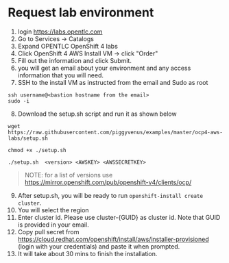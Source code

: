 # Request lab environment

1. login https://labs.opentlc.com
2. Go to Services -> Catalogs
3. Expand OPENTLC OpenShift 4 labs
4. Click OpenShift 4 AWS Install VM -> click "Order"
5. Fill out the information and click Submit.
6. you will get an email about your environment and any access information that you will need.
7. SSH to the install VM as instructed from the email and Sudo as root

```
ssh username@<bastion hostname from the email>
sudo -i

```

8. Download the setup.sh script and run it as shown below
```
wget https://raw.githubusercontent.com/piggyvenus/examples/master/ocp4-aws-labs/setup.sh

chmod +x ./setup.sh

./setup.sh  <version> <AWSKEY> <AWSSECRETKEY>

```

> NOTE: for a list of versions use https://mirror.openshift.com/pub/openshift-v4/clients/ocp/  

9. After setup.sh, you will be ready to run `openshift-install create cluster`.
10. You will select the region
11. Enter cluster id. Please use cluster-{GUID} as cluster id. Note that GUID is provided in your email.
12. Copy pull secret from https://cloud.redhat.com/openshift/install/aws/installer-provisioned (login with your credentials) and paste it when prompted.
13. It will take about 30 mins to finish the installation.
